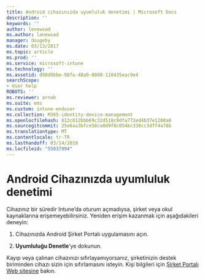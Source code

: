 ```yaml
---
title: Android cihazınızda uyumluluk denetimi | Microsoft Docs
description: ''
keywords: ''
author: lenewsad
ms.author: lanewsad
manager: dougeby
ms.date: 03/13/2017
ms.topic: article
ms.prod: ''
ms.service: microsoft-intune
ms.technology: ''
ms.assetid: d98d9bbe-98fa-48a9-8808-110435eac9e4
searchScope:
- User help
ROBOTS: ''
ms.reviewer: arnab
ms.suite: ems
ms.custom: intune-enduser
ms.collection: M365-identity-device-management
ms.openlocfilehash: 812c012bbb69c32d518c9dfa772ed4b37e1260a6
ms.sourcegitcommit: 25e6aa3bfce58ce8d9f8c054bc338cc3dff4a78b
ms.translationtype: MT
ms.contentlocale: tr-TR
ms.lasthandoff: 03/14/2019
ms.locfileid: "55837994"
---
```

# <a name="check-compliance-on-your-android-device"></a>Android Cihazınızda uyumluluk denetimi

Cihazınız bir süredir Intune’da oturum açmadıysa, şirket veya okul kaynaklarına erişemeyebilirsiniz. Yeniden erişim kazanmak için aşağıdakileri deneyin:

1. Cihazınızda Android Şirket Portalı uygulamasını açın.

2. **Uyumluluğu Denetle**’ye dokunun.

Kayıp veya çalınan cihazınızı sıfırlayamıyorsanız, şirketinizin destek biriminden cihazı sizin için sıfırlamasını isteyin. Kişi bilgileri için [Şirket Portalı Web sitesine](https://go.microsoft.com/fwlink/?linkid=2010980) bakın.
